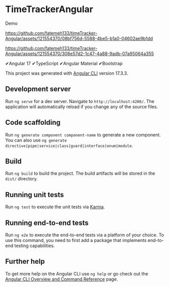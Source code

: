 # TimeTrackerAngular

Demo

https://github.com/fatemeh133/timeTracker-Angular/assets/121554370/08bf756d-5588-4be5-b1a0-04602ae9b1dd

https://github.com/fatemeh133/timeTracker-Angular/assets/121554370/308e57d2-1c47-4a88-9adb-07a95064a355


✔Angular 17
✔TypeScript
✔Angular Material
✔Bootstrap

This project was generated with [Angular CLI](https://github.com/angular/angular-cli) version 17.3.3.

## Development server

Run `ng serve` for a dev server. Navigate to `http://localhost:4200/`. The application will automatically reload if you change any of the source files.

## Code scaffolding

Run `ng generate component component-name` to generate a new component. You can also use `ng generate directive|pipe|service|class|guard|interface|enum|module`.

## Build

Run `ng build` to build the project. The build artifacts will be stored in the `dist/` directory.

## Running unit tests

Run `ng test` to execute the unit tests via [Karma](https://karma-runner.github.io).

## Running end-to-end tests

Run `ng e2e` to execute the end-to-end tests via a platform of your choice. To use this command, you need to first add a package that implements end-to-end testing capabilities.

## Further help

To get more help on the Angular CLI use `ng help` or go check out the [Angular CLI Overview and Command Reference](https://angular.io/cli) page.
